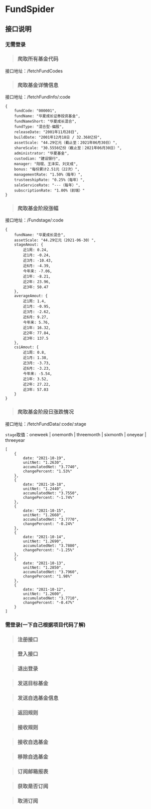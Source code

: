 # FundSpider
## 接口说明

### 无需登录

> ### 爬取所有基金代码

接口地址：/fetchFundCodes

> ### 爬取基金详情信息

接口地址：/fetchFundInfo/:code

```
{
    fundCode: "000001",
    fundName: "华夏成长证券投资基金",
    fundNameShort: "华夏成长混合",
    fundType: "混合型-偏股",
    releaseDate: "2001年11月28日",
    buildDate: "2001年12月18日 / 32.368亿份",
    assetScale: "44.29亿元（截止至：2021年06月30日）",
    shareScale: "30.5556亿份（截止至：2021年06月30日）",
    administrator: "华夏基金",
    custodian: "建设银行",
    manager: "阳琨、王泽实、刘文成",
    bonus: "每份累计2.51元（22次）",
    managementRate: "1.50%（每年）",
    trusteeshipRate: "0.25%（每年）",
    saleServiceRate: "---（每年）",
    subscriptionRate: "1.00%（前端）"
}
```

> ### 爬取基金阶段涨幅

接口地址：/Fundstage/:code

```
{
    fundName: "华夏成长混合",
    assetScale: "44.29亿元（2021-06-30）",
    stageAmout: {
        近1周: 0.24,
        近1月: -0.24,
        近3月: -10.43,
        近6月: -4.39,
        今年来: -7.06,
        近1年: -8.21,
        近2年: 23.96,
        近3年: 50.47
    },
    averageAmout: {
        近1周: 1.4,
        近1月: -0.95,
        近3月: -2.62,
        近6月: 9.27,
        今年来: 5.76,
        近1年: 16.32,
        近2年: 77.84,
        近3年: 137.5
    },
    csiAmout: {
        近1周: 0.8,
        近1月: 1.38,
        近3月: -3.73,
        近6月: -3.23,
        今年来: -5.54,
        近1年: 3.52,
        近2年: 27.22,
        近3年: 57.03
    }
}
```

> ### 爬取基金阶段日涨跌情况

接口地址：/fetchFundData/:code/:stage

`stage`取值：oneweek | onemonth | threemonth | sixmonth | oneyear | threeyear

```
[
    {
        date: "2021-10-19",
        unitNet: "1.2630",
        accumulatedNet: "3.7740",
        changePercent: "1.53%"
    },
    {
        date: "2021-10-18",
        unitNet: "1.2440",
        accumulatedNet: "3.7550",
        changePercent: "-1.74%"
    },
    {
        date: "2021-10-15",
        unitNet: "1.2660",
        accumulatedNet: "3.7770",
        changePercent: "-0.24%"
    },
    {
        date: "2021-10-14",
        unitNet: "1.2690",
        accumulatedNet: "3.7800",
        changePercent: "-1.25%"
    },
    {
        date: "2021-10-13",
        unitNet: "1.2850",
        accumulatedNet: "3.7960",
        changePercent: "1.98%"
    },
    {
        date: "2021-10-12",
        unitNet: "1.2600",
        accumulatedNet: "3.7710",
        changePercent: "-0.47%"
    }
]
```

### 需登录(一下自己根据项目代码了解)

> ### 注册接口

> ### 登入接口

> ### 退出登录

> ### 发送目标基金

> ### 发送自选基金信息

> ### 返回规则

> ### 接收规则

> ### 接收自选基金

> ### 移除自选基金

> ### 订阅邮箱报表

> ### 获取是否订阅

> ### 取消订阅
